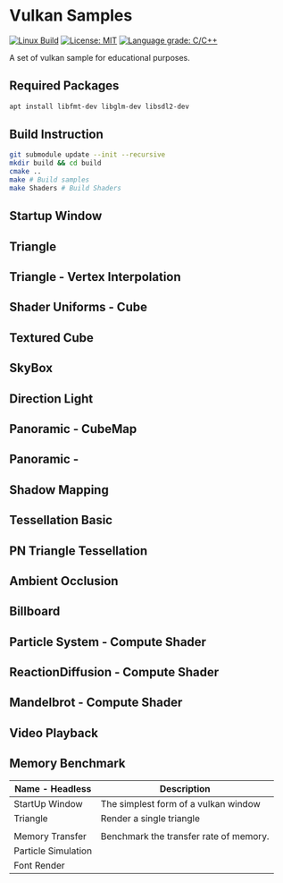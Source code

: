 # Vulkan Samples #

[![Linux Build](https://github.com/voldien/vulkan-samples/actions/workflows/linux-build.yml/badge.svg)](https://github.com/voldien/vulkan-samples/actions/workflows/linux-build.yml)
[![License: MIT](https://img.shields.io/badge/License-MIT-yellow.svg)](https://opensource.org/licenses/MIT)
[![Language grade: C/C++](https://img.shields.io/lgtm/grade/cpp/g/voldien/vulkan-samples.svg?logo=lgtm&logoWidth=18)](https://lgtm.com/projects/g/voldien/vulkan-samples/context:cpp)

A set of vulkan sample for educational purposes.

## Required Packages

```bash
apt install libfmt-dev libglm-dev libsdl2-dev
```

## Build Instruction

```bash
git submodule update --init --recursive
mkdir build && cd build
cmake ..
make # Build samples
make Shaders # Build Shaders
```

## Startup Window

## Triangle

## Triangle - Vertex Interpolation


## Shader Uniforms - Cube

## Textured Cube

## SkyBox

## Direction Light


## Panoramic - CubeMap

## Panoramic - 

## Shadow Mapping

## Tessellation Basic

## PN Triangle Tessellation

## Ambient Occlusion

## Billboard


## Particle System - Compute Shader
## 

## ReactionDiffusion - Compute Shader

## Mandelbrot - Compute Shader 

## Video Playback

## Memory Benchmark


| Name - Headless | Description |
| --- | --- |
| StartUp Window | The simplest form of a vulkan window |
| Triangle | Render a single triangle |
| | |
| Memory Transfer     | Benchmark the transfer rate of memory.    |
| Particle Simulation | |
| Font Render    | |
